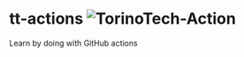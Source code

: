 # tt-actions ![TorinoTech-Action](https://github.com/TorinoTech/tt-actions/workflows/TorinoTech-Action/badge.svg?branch=master)
Learn by doing with GitHub actions
